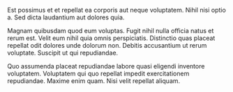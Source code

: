 Est possimus et et repellat ea corporis aut neque voluptatem. Nihil nisi optio a. Sed dicta laudantium aut dolores quia.
 Magnam quibusdam quod eum voluptas. Fugit nihil nulla officia natus et rerum est. Velit eum nihil quia omnis perspiciatis. Distinctio quas placeat repellat odit dolores unde dolorum non. Debitis accusantium ut rerum voluptate. Suscipit ut qui repudiandae.
 Quo assumenda placeat repudiandae labore quasi eligendi inventore voluptatem. Voluptatem qui quo repellat impedit exercitationem repudiandae. Maxime enim quam. Nisi velit repellat aliquam.